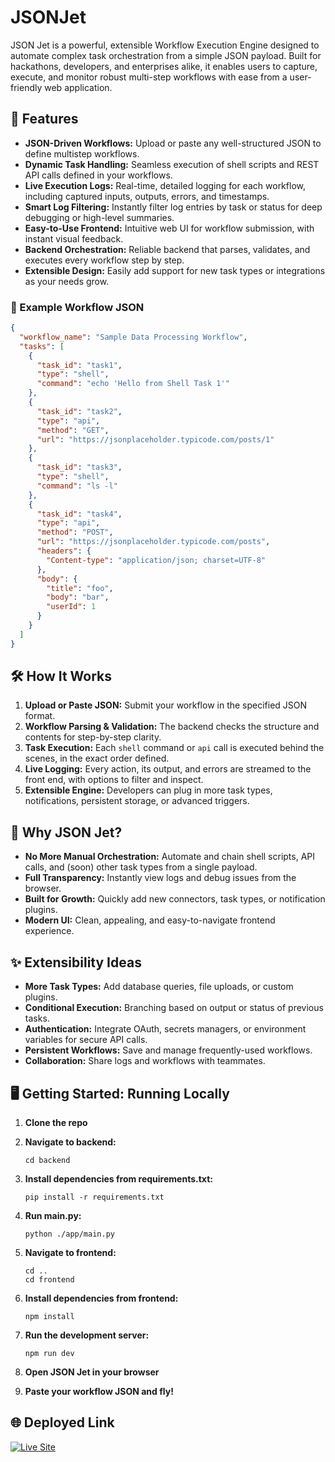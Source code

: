 # JSONJet

JSON Jet is a powerful, extensible Workflow Execution Engine designed to automate complex task orchestration from a simple JSON payload. Built for hackathons, developers, and enterprises alike, it enables users to capture, execute, and monitor robust multi-step workflows with ease from a user-friendly web application.

## 🚀 Features

- **JSON-Driven Workflows:** Upload or paste any well-structured JSON to define multistep workflows.
- **Dynamic Task Handling:** Seamless execution of shell scripts and REST API calls defined in your workflows.
- **Live Execution Logs:** Real-time, detailed logging for each workflow, including captured inputs, outputs, errors, and timestamps.
- **Smart Log Filtering:** Instantly filter log entries by task or status for deep debugging or high-level summaries.
- **Easy-to-Use Frontend:** Intuitive web UI for workflow submission, with instant visual feedback.
- **Backend Orchestration:** Reliable backend that parses, validates, and executes every workflow step by step.
- **Extensible Design:** Easily add support for new task types or integrations as your needs grow.

### 📄 Example Workflow JSON

```json
{
  "workflow_name": "Sample Data Processing Workflow",
  "tasks": [
    {
      "task_id": "task1",
      "type": "shell",
      "command": "echo 'Hello from Shell Task 1'"
    },
    {
      "task_id": "task2",
      "type": "api",
      "method": "GET",
      "url": "https://jsonplaceholder.typicode.com/posts/1"
    },
    {
      "task_id": "task3",
      "type": "shell",
      "command": "ls -l"
    },
    {
      "task_id": "task4",
      "type": "api",
      "method": "POST",
      "url": "https://jsonplaceholder.typicode.com/posts",
      "headers": {
        "Content-type": "application/json; charset=UTF-8"
      },
      "body": {
        "title": "foo",
        "body": "bar",
        "userId": 1
      }
    }
  ]
}
```

## 🛠 How It Works

1. **Upload or Paste JSON:** Submit your workflow in the specified JSON format.
2. **Workflow Parsing & Validation:** The backend checks the structure and contents for step-by-step clarity.
3. **Task Execution:** Each `shell` command or `api` call is executed behind the scenes, in the exact order defined.
4. **Live Logging:** Every action, its output, and errors are streamed to the front end, with options to filter and inspect.
5. **Extensible Engine:** Developers can plug in more task types, notifications, persistent storage, or advanced triggers.

## 🎯 Why JSON Jet?

- **No More Manual Orchestration:** Automate and chain shell scripts, API calls, and (soon) other task types from a single payload.
- **Full Transparency:** Instantly view logs and debug issues from the browser.
- **Built for Growth:** Quickly add new connectors, task types, or notification plugins.
- **Modern UI:** Clean, appealing, and easy-to-navigate frontend experience.

## ✨ Extensibility Ideas

- **More Task Types:** Add database queries, file uploads, or custom plugins.
- **Conditional Execution:** Branching based on output or status of previous tasks.
- **Authentication:** Integrate OAuth, secrets managers, or environment variables for secure API calls.
- **Persistent Workflows:** Save and manage frequently-used workflows.
- **Collaboration:** Share logs and workflows with teammates.

## 🖥️ Getting Started: Running Locally

1. **Clone the repo**
2. **Navigate to backend:**
   ```
   cd backend
   ```
3. **Install dependencies from requirements.txt:**
   ```
   pip install -r requirements.txt
   ```
4. **Run main.py:**
   ```
   python ./app/main.py
   ```
5. **Navigate to frontend:**
   ```
   cd ..
   cd frontend
   ```
6. **Install dependencies from frontend:**

    ```
    npm install
    ```

6. **Run the development server:**

    ```
    npm run dev
    ```

7. **Open JSON Jet in your browser**
8. **Paste your workflow JSON and fly!**

## 🌐 Deployed Link

[![Live Site](https://img.shields.io/badge/Live%20Site-Online-green?style=for-the-badge)](https://json-jet-nutanix-hackathon.vercel.app/)

